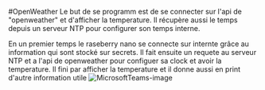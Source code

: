 #OpenWeather
Le but de se programm est de se connecter sur l'api de "openweather" et d'afficher la temperature. Il récupère aussi le temps depuis un serveur NTP pour configurer son temps interne.

En un premier temps le raseberry nano se connecte sur internte grâce au information qui sont stocké sur secrets. Il fait ensuite un requete au serveur NTP et a l'api de openweather pour configuer sa clock et avoir la temperature.
Il fini par afficher la temperature et il donne aussi en print d'autre information utile
![MicrosoftTeams-image](https://github.com/hepl-JanssenM/smartcities/assets/124840260/ae296bd9-c378-47a2-a0c5-bae9bf7d8763)
